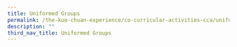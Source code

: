 ```yaml
---
title: Uniformed Groups
permalink: /the-kuo-chuan-experience/co-curricular-activities-cca/uniformed-groups/
description: ""
third_nav_title: Uniformed Groups
---
```

